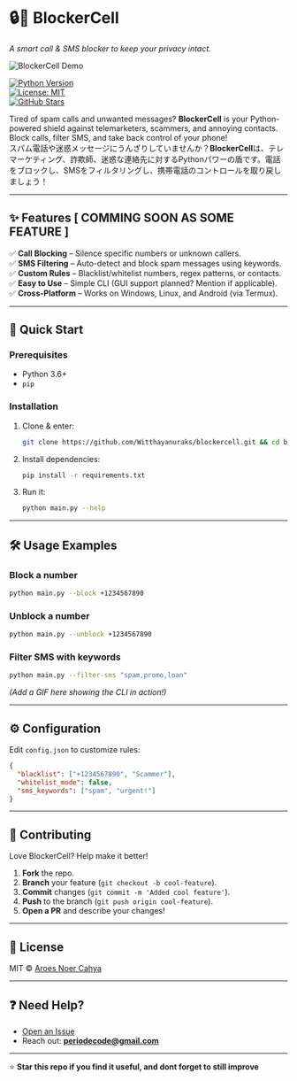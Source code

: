 # 🔒📱 BlockerCell  

*A smart call & SMS blocker to keep your privacy intact.*  

![BlockerCell Demo](https://via.placeholder.com/800x400?text=BlockerCell+Demo+GIF/Image) 

[![Python Version](https://img.shields.io/badge/Python-3.6%2B-blue)](https://www.python.org/)  
[![License: MIT](https://img.shields.io/badge/License-MIT-green)](LICENSE)  
[![GitHub Stars](https://img.shields.io/github/stars/Witthayanuraks/blockercell?style=social)](https://github.com/Witthayanuraks/blockercell)  

Tired of spam calls and unwanted messages? **BlockerCell** is your Python-powered shield against telemarketers, scammers, and annoying contacts. Block calls, filter SMS, and take back control of your phone! <br />
スパム電話や迷惑メッセージにうんざりしていませんか？**BlockerCell**は、テレマーケティング、詐欺師、迷惑な連絡先に対するPythonパワーの盾です。電話をブロックし、SMSをフィルタリングし、携帯電話のコントロールを取り戻しましょう！

---

## ✨ Features  [ COMMING SOON AS SOME FEATURE ]

✅ **Call Blocking** – Silence specific numbers or unknown callers.  
✅ **SMS Filtering** – Auto-detect and block spam messages using keywords.  
✅ **Custom Rules** – Blacklist/whitelist numbers, regex patterns, or contacts.  
✅ **Easy to Use** – Simple CLI (GUI support planned? Mention if applicable).  
✅ **Cross-Platform** – Works on Windows, Linux, and Android (via Termux).  

---

## 🚀 Quick Start  

### Prerequisites  
- Python 3.6+  
- `pip`  

### Installation  
1. Clone & enter:  
   ```bash
   git clone https://github.com/Witthayanuraks/blockercell.git && cd blockercell
   ```
2. Install dependencies:  
   ```bash
   pip install -r requirements.txt
   ```
3. Run it:  
   ```bash
   python main.py --help
   ```

---

## 🛠️ Usage Examples  

### Block a number  
```bash
python main.py --block +1234567890
```  

### Unblock a number  
```bash
python main.py --unblock +1234567890
```  

### Filter SMS with keywords  
```bash
python main.py --filter-sms "spam,promo,loan"
```  

*(Add a GIF here showing the CLI in action!)*  

---

## ⚙️ Configuration  
Edit `config.json` to customize rules:  
```json
{
  "blacklist": ["+1234567890", "Scammer"],
  "whitelist_mode": false,
  "sms_keywords": ["spam", "urgent!"]
}
```

---

## 🤝 Contributing  
Love BlockerCell? Help make it better!  

1. **Fork** the repo.  
2. **Branch** your feature (`git checkout -b cool-feature`).  
3. **Commit** changes (`git commit -m 'Added cool feature'`).  
4. **Push** to the branch (`git push origin cool-feature`).  
5. **Open a PR** and describe your changes!  

---

## 📜 License  
MIT © [Aroes Noer Cahya](https://github.com/Witthayanuraks)  

---

## ❓ Need Help?  
- [Open an Issue](https://github.com/Witthayanuraks/blockercell/issues)  
- Reach out: **periodecode@gmail.com**   

---

⭐ **Star this repo if you find it useful, and dont forget to still improve** 
